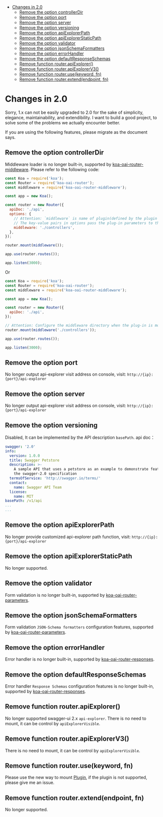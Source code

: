<!-- @import "[TOC]" {cmd="toc" depthFrom=1 depthTo=6 orderedList=false} -->
<!-- code_chunk_output -->

* [Changes in 2.0](#changes-in-20)
	* [Remove the option controllerDir](#remove-the-option-controllerdir)
	* [Remove the option port](#remove-the-option-port)
	* [Remove the option server](#remove-the-option-server)
	* [Remove the option versioning](#remove-the-option-versioning)
	* [Remove the option apiExplorerPath](#remove-the-option-apiexplorerpath)
	* [Remove the option apiExplorerStaticPath](#remove-the-option-apiexplorerstaticpath)
	* [Remove the option validator](#remove-the-option-validator)
	* [Remove the option jsonSchemaFormatters](#remove-the-option-jsonschemaformatters)
	* [Remove the option errorHandler](#remove-the-option-errorhandler)
	* [Remove the option defaultResponseSchemas](#remove-the-option-defaultresponseschemas)
	* [Remove function router.apiExplorer()](#remove-function-routerapiexplorer)
	* [Remove function router.apiExplorerV3()](#remove-function-routerapiexplorerv3)
	* [Remove function router.use(keyword, fn)](#remove-function-routerusekeyword-fn)
	* [Remove function router.extend(endpoint, fn)](#remove-function-routerextendendpoint-fn)

<!-- /code_chunk_output -->

[koa-router]: https://github.com/alexmingoia/koa-router
[oai-router-middleware]: https://github.com/oaijs/koa-oai-router-middleware
[oai-router-parameters]: https://github.com/oaijs/koa-oai-router-parameters
[oai-router-responses]: https://github.com/oaijs/koa-oai-router-responses
[oai-router-correction]: https://github.com/oaijs/koa-oai-router-correction
[oai-router-cache]: https://github.com/oaijs/koa-oai-router-cache
[oai-router-rbac]: https://github.com/oaijs/koa-oai-router-rbac
[references-plugin]: ./references.md#plugin

# Changes in 2.0
Sorry, 1.x can not be easily upgraded to 2.0 for the sake of simplicity, elegance, maintainability, and extendibility. I want to build a good project, to solve some of the problems we actually encounter better.

If you are using the following features, please migrate as the document says.

## Remove the option controllerDir
Middleware loader is no longer built-in, supported by [koa-oai-router-middleware][oai-router-middleware]. Please refer to the following code:
```js
const Koa = require('koa');
const Router = require('koa-oai-router');
const middleware = require('koa-oai-router-middleware');

const app = new Koa();

const router = new Router({
  apiDoc: './api',
  options: {
    // Attention: `middleware` is name of plugin(defined by the plugin author)，`./controllers` is controllerDir
    // The key-value pairs in options pass the plug-in parameters to the plug-in based on the plug-in name when the plug-in is called.
    middleware: './controllers',
  },
});

router.mount(middleware());

app.use(router.routes());

app.listen(3000);
```
Or
```js
const Koa = require('koa');
const Router = require('koa-oai-router');
const middleware = require('koa-oai-router-middleware');

const app = new Koa();

const router = new Router({
  apiDoc: './api',
});

// Attention: Configure the middleware directory when the plug-in is mounted
router.mount(middleware('./controllers'));

app.use(router.routes());

app.listen(3000);
```

## Remove the option port
No longer output api-explorer visit address on console, visit: `http://{ip}:{port}/api-explorer`

## Remove the option server
No longer output api-explorer visit address on console, visit: `http://{ip}:{port}/api-explorer`

## Remove the option versioning
Disabled, It can be implemented by the API description `basePath`. api doc：
```yaml
swagger: '2.0'
info:
  version: 1.0.0
  title: Swagger Petstore
  description: >-
    A sample API that uses a petstore as an example to demonstrate features in
    the swagger-2.0 specification
  termsOfService: 'http://swagger.io/terms/'
  contact:
    name: Swagger API Team
  license:
    name: MIT
basePath: /v1/api
...
...
```

## Remove the option apiExplorerPath
No longer provide customized api-explorer path function, visit: `http://{ip}:{port}/api-explorer`

## Remove the option apiExplorerStaticPath
No longer supported.

## Remove the option validator
Form validation is no longer built-in, supported by [koa-oai-router-parameters][oai-router-parameters].

## Remove the option jsonSchemaFormatters
Form validation `JSON-Schema formatters` configuration features, supported by [koa-oai-router-parameters][oai-router-parameters].

## Remove the option errorHandler
Error handler is no longer built-in, supported by [koa-oai-router-responses][oai-router-responses].

## Remove the option defaultResponseSchemas
Error handler `Response Schemas` configuration features is no longer built-in, supported by [koa-oai-router-responses][oai-router-responses].

## Remove function router.apiExplorer()
No longer supported swagger-ui 2.x `api-explorer`.
There is no need to mount, it can be control by `apiExplorerVisible`.

## Remove function router.apiExplorerV3()
There is no need to mount, it can be control by `apiExplorerVisible`.

## Remove function router.use(keyword, fn)
Please use the new way to mount [Plugin][references-plugin], if the plugin is not supported, please give me an issue.

## Remove function router.extend(endpoint, fn)
No longer supported.
